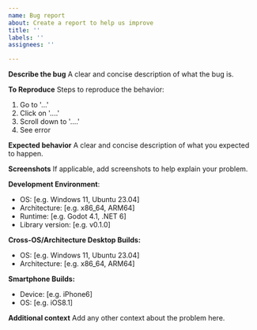 ```yaml
---
name: Bug report
about: Create a report to help us improve
title: ''
labels: ''
assignees: ''

---
```


**Describe the bug**
A clear and concise description of what the bug is.

**To Reproduce**
Steps to reproduce the behavior:
1. Go to '...'
2. Click on '....'
3. Scroll down to '....'
4. See error

**Expected behavior**
A clear and concise description of what you expected to happen.

**Screenshots**
If applicable, add screenshots to help explain your problem.

**Development Environment**:
- OS: [e.g. Windows 11, Ubuntu 23.04]
- Architecture: [e.g. x86_64, ARM64]
- Runtime: [e.g. Godot 4.1, .NET 6]
- Library version: [e.g. v0.1.0]

**Cross-OS/Architecture Desktop Builds:**
- OS: [e.g. Windows 11, Ubuntu 23.04]
- Architecture: [e.g. x86_64, ARM64]

**Smartphone Builds:**
- Device: [e.g. iPhone6]
- OS: [e.g. iOS8.1]

**Additional context**
Add any other context about the problem here.
